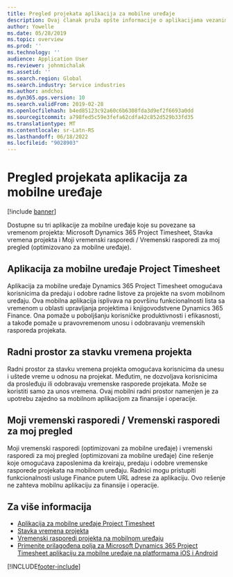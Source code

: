 ```yaml
---
title: Pregled projekata aplikacija za mobilne uređaje
description: Ovaj članak pruža opšte informacije o aplikacijama vezanim za Microsoft Dynamics 365 Project Timesheet vreme projekta za, Stavku vremena projekta i moje listove sa vremenom/listove sa vremenom koji su dostupni na mobilnom uređaju.
author: Yowelle
ms.date: 05/28/2019
ms.topic: overview
ms.prod: ''
ms.technology: ''
audience: Application User
ms.reviewer: johnmichalak
ms.assetid: ''
ms.search.region: Global
ms.search.industry: Service industries
ms.author: andchoi
ms.dyn365.ops.version: 10
ms.search.validFrom: 2019-02-28
ms.openlocfilehash: b4ed85123c92a60c6b6308fda3d9ef2f6693a0dd
ms.sourcegitcommit: a798fed5c59e3fefa62cdfa42c852d529b33fd35
ms.translationtype: MT
ms.contentlocale: sr-Latn-RS
ms.lasthandoff: 06/18/2022
ms.locfileid: "9028903"
---
```

# <a name="project-mobile-applications-overview"></a>Pregled projekata aplikacija za mobilne uređaje

[!include [banner](../includes/banner.md)]

Dostupne su tri aplikacije za mobilne uređaje koje su povezane sa vremenom projekta: Microsoft Dynamics 365 Project Timesheet, Stavka vremena projekta i Moji vremenski rasporedi / Vremenski rasporedi za moj pregled (optimizovano za mobilne uređaje).

## <a name="project-timesheet-mobile-app"></a>Aplikacija za mobilne uređaje Project Timesheet

Aplikacija za mobilne uređaje Dynamics 365 Project Timesheet omogućava korisnicima da predaju i odobre radne listove za projekte na svom mobilnom uređaju. Ova mobilna aplikacija isplivava na površinu funkcionalnosti lista sa vremenom u oblasti upravljanja projektima i knjigovodstvene Dynamics 365 Finance. Ona pomaže u poboljšanju korisničke produktivnosti i efikasnosti, a takođe pomaže u pravovremenom unosu i odobravanju vremenskih rasporeda projekata.

## <a name="project-time-entry-workspace"></a>Radni prostor za stavku vremena projekta

Radni prostor za stavku vremena projekta omogućava korisnicima da unesu i uštede vreme u odnosu na projekat. Međutim, ne dozvoljava korisnicima da prosleđuju ili odobravaju vremenske rasporede projekata. Može se koristiti samo za unos vremena. Ovaj mobilni radni prostor namenjen je za upotrebu zajedno sa mobilnom aplikacijom za finansije i operacije.

## <a name="my-timesheetstimesheets-for-my-review"></a>Moji vremenski rasporedi / Vremenski rasporedi za moj pregled

Moji vremenski rasporedi (optimizovani za mobilne uređaje) i vremenski rasporedi za moj pregled (optimizovani za mobilne uređaje) čine rešenje koje omogućava zaposlenima da kreiraju, predaju i odobre vremenske rasporede projekata na mobilnom uređaju. Radnici mogu pristupiti funkcionalnosti usluge Finance putem URL adrese za aplikaciju. Ovo rešenje ne zahteva mobilnu aplikaciju za finansije i operacije.

## <a name="for-more-information"></a>Za više informacija

- [Aplikacija za mobilne uređaje Project Timesheet](project-timesheet.md)
- [Stavka vremena projekta]( project-time-entry-mobile-workspace.md)
- [Vremenski rasporedi projekta na mobilnom uređaju](Mobile-timesheets.md)
- [Primenite prilagođena polja za Microsoft Dynamics 365 Project Timesheet aplikaciju za mobilne uređaje na platformama iOS i Android](custom-fields-mobile.md)


[!INCLUDE[footer-include](../includes/footer-banner.md)]